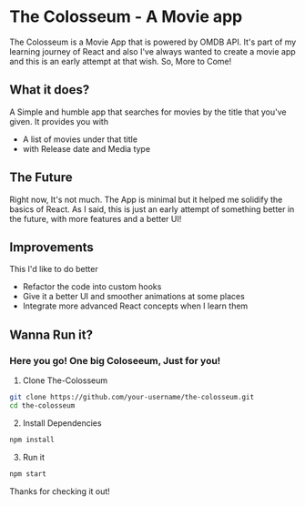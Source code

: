 # The Colosseum - A Movie app

The Colosseum is a Movie App that is powered by OMDB API. It's part of my learning journey of React and also
I've always wanted to create a movie app and this is an early attempt at that wish. So, More to Come!

## What it does?
A Simple and humble app that searches for movies by the title that you've given. It provides you with
  - A list of movies under that title
  - with Release date and Media type

## The Future
Right now, It's not much. The App is minimal but it helped me solidify the basics of React. As I said, this is just an early attempt of something better in the future, with more features and a better UI!

## Improvements
This I'd like to do better 
  - Refactor the code into custom hooks
  - Give it a better UI and smoother animations at some places
  - Integrate more advanced React concepts when I learn them

## Wanna Run it? 
### Here you go! One big Coloseeum, Just for you!

1. Clone The-Colosseum
```sh
git clone https://github.com/your-username/the-colosseum.git
cd the-colosseum
```
2. Install Dependencies
```sh
npm install
```
3. Run it
```sh
npm start
```

Thanks for checking it out!
